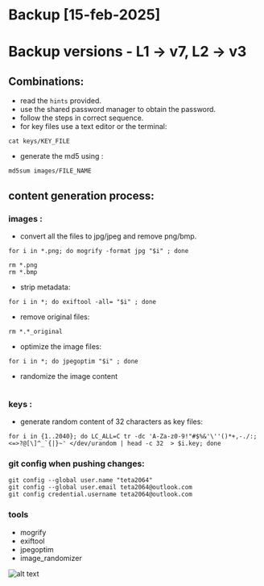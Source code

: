 # Backup [15-feb-2025]
# Backup versions - L1 -> v7, L2 -> v3

## Combinations:
- read the `hints` provided.
- use the shared password manager to obtain the password.
- follow the steps in correct sequence.
- for key files use a text editor or the terminal:
```
cat keys/KEY_FILE
```
- generate the md5 using : 
```
md5sum images/FILE_NAME
```

## content generation process:

### images : 

- convert all the files to jpg/jpeg and remove png/bmp.
```
for i in *.png; do mogrify -format jpg "$i" ; done

rm *.png
rm *.bmp

```
- strip metadata:
``` 
for i in *; do exiftool -all= "$i" ; done
```
- remove original files:
```
rm *.*_original
```
- optimize the image files:
```
for i in *; do jpegoptim "$i" ; done
```
- randomize the image content
```
```

### keys :
- generate random content of 32 characters as key files:
```
for i in {1..2040}; do LC_ALL=C tr -dc 'A-Za-z0-9!"#$%&'\''()*+,-./:;<=>?@[\]^_`{|}~' </dev/urandom | head -c 32  > $i.key; done
```

### git config when pushing changes:
```
git config --global user.name "teta2064"
git config --global user.email teta2064@outlook.com
git config credential.username teta2064@outlook.com
```

### tools
- mogrify
- exiftool
- jpegoptim
- image_randomizer

![alt text](https://raw.githubusercontent.com/recovery-keys/feb2025/master/feb-2025_flow.drawio.png)